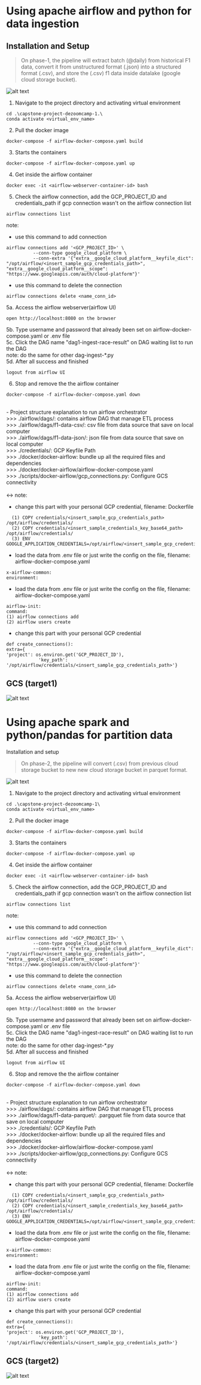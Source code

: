 # Using apache airflow and python for data ingestion 
## Installation and Setup
> On phase-1, the pipeline will extract batch (@daily) from historical F1 data, convert it from unstructured format (.json) into a structured format (.csv), and store the (.csv) f1 data inside datalake (google cloud storage bucket).

![alt text](https://github.com/abliskan/capstone-project-dezoomcamp-1/blob/main/assets/SS-Extract-all-Graph-airflow.PNG)

1. Navigate to the project directory and activating virtual environment
```
cd .\capstone-project-dezoomcamp-1.\
conda activate <virtual_env_name>
```

2. Pull the docker image
```
docker-compose -f airflow-docker-compose.yaml build
```

3. Starts the containers 
```
docker-compose -f airflow-docker-compose.yaml up
```

4. Get inside the airflow container
```
docker exec -it <airflow-webserver-container-id> bash
```

5. Check the airflow connection, add the GCP_PROJECT_ID and credentials_path if gcp connection wasn't on the airflow connection list
```
airflow connections list
```

note: <br>
- use this command to add connection
```
airflow connections add '<GCP_PROJECT_ID>' \
          --conn-type google_cloud_platform \
          --conn-extra '{"extra__google_cloud_platform__keyfile_dict": "/opt/airflow/<insert_sample_gcp_credentials_path>", "extra__google_cloud_platform__scope": "https://www.googleapis.com/auth/cloud-platform"}'
```

- use this command to delete the connection
```
airflow connections delete <name_conn_id>
```

5a. Access the airflow webserver(airflow UI)
```
open http://localhost:8080 on the browser
```

5b. Type username and password that already been set on airflow-docker-compose.yaml or .env file <br>
5c. Click the DAG name "dag1-ingest-race-result" on DAG waiting list to run the DAG <br>
note: do the same for other dag-ingest-*.py <br>
5d. After all success and finished
```
logout from airflow UI
```

6. Stop and remove the the airflow container
```
docker-compose -f airflow-docker-compose.yaml down
```
<br>
- Project structure explanation to run airflow orchestrator <br>
>>> ./airflow/dags/: contains airflow DAG that manage ETL process <br>
>>> ./airflow/dags/f1-data-csv/: csv file from data source that save on local computer <br>
>>> ./airflow/dags/f1-data-json/: json file from data source that save on local computer <br>
>>> ./credentials/<insert_sample_gcp_credentials_path>: GCP Keyfile Path <br>
>>> ./docker/docker-airflow: bundle up all the required files and dependencies <br>
>>> ./docker/docker-airflow/airflow-docker-compose.yaml <br>
>>> ./scripts/docker-airflow/gcp_connections.py: Configure GCS connectivity <br><br>
<-> note: <br>

- change this part with your personal GCP credential, filename: Dockerfile
```
  (1) COPY credentials/<insert_sample_gcp_credentials_path> /opt/airflow/credentials/ 
  (2) COPY credentials/<insert_sample_credentials_key_base64_path> /opt/airflow/credentials/
  (3) ENV GOOGLE_APPLICATION_CREDENTIALS=/opt/airflow/<insert_sample_gcp_credentials>
```

- load the data from .env file or just write the config on the file, filename: airflow-docker-compose.yaml
```
x-airflow-common:
environment:
```

- load the data from .env file or just write the config on the file, filename: airflow-docker-compose.yaml
```
airflow-init:
command:
(1) airflow connections add
(2) airflow users create
```

- change this part with your personal GCP credential 
```
def create_connections():
extra={
'project': os.environ.get('GCP_PROJECT_ID'),
            'key_path': '/opt/airflow/credentials/<insert_sample_gcp_credentials_path>'}
```

## GCS (target1)
![alt text](https://github.com/abliskan/capstone-project-dezoomcamp-1/blob/main/assets/GCP-F1-ALL-DATA-2020-2024-1.PNG)

# Using apache spark and python/pandas for partition data
Installation and setup
> On phase-2, the pipeline will convert (.csv) from previous cloud storage bucket to new new cloud storage bucket in parquet format.

![alt text](https://github.com/abliskan/capstone-project-dezoomcamp-1/blob/main/assets/GCP-GCS-RACE-RESULT-SUCCESS-2-airflow.PNG)

1. Navigate to the project directory and activating virtual environment
```
cd .\capstone-project-dezoomcamp-1\
conda activate <virtual_env_name>
```

2. Pull the docker image
```
docker-compose -f airflow-docker-compose.yaml build
```

3. Starts the containers
```
docker-compose -f airflow-docker-compose.yaml up
```

4. Get inside the airflow container
```
docker exec -it <airflow-webserver-container-id> bash
```

5. Check the airflow connection, add the GCP_PROJECT_ID and credentials_path if gcp connection wasn't on the airflow connection list
```
airflow connections list
```

note: <br>
- use this command to add connection
```
airflow connections add '<GCP_PROJECT_ID>' \
          --conn-type google_cloud_platform \
          --conn-extra '{"extra__google_cloud_platform__keyfile_dict": "/opt/airflow/<insert_sample_gcp_credentials_path>", "extra__google_cloud_platform__scope": "https://www.googleapis.com/auth/cloud-platform"}'
```

- use this command to delete the connection
```
airflow connections delete <name_conn_id>
```

5a. Access the airflow webserver(airflow UI)
```
open http://localhost:8080 on the browser
```

5b. Type username and password that already been set on airflow-docker-compose.yaml or .env file <br>
5c. Click the DAG name "dag1-ingest-race-result" on DAG waiting list to run the DAG <br>
note: do the same for other dag-ingest-*.py <br>
5d. After all success and finished
```
logout from airflow UI
```

6. Stop and remove the the airflow container
```
docker-compose -f airflow-docker-compose.yaml down
```
<br>
- Project structure explanation to run airflow orchestrator <br>
>>> ./airflow/dags/: contains airflow DAG that manage ETL process <br>
>>> ./airflow/dags/f1-data-parquet/: .pargquet file from data source that save on local computer <br>
>>> ./credentials/<insert_sample_gcp_credentials_path>: GCP Keyfile Path <br>
>>> ./docker/docker-airflow: bundle up all the required files and dependencies <br>
>>> ./docker/docker-airflow/airflow-docker-compose.yaml <br>
>>> ./scripts/docker-airflow/gcp_connections.py: Configure GCS connectivity <br><br>
<-> note: <br>

- change this part with your personal GCP credential, filename: Dockerfile
```
  (1) COPY credentials/<insert_sample_gcp_credentials_path> /opt/airflow/credentials/ 
  (2) COPY credentials/<insert_sample_credentials_key_base64_path> /opt/airflow/credentials/
  (3) ENV GOOGLE_APPLICATION_CREDENTIALS=/opt/airflow/<insert_sample_gcp_credentials>
```

- load the data from .env file or just write the config on the file, filename: airflow-docker-compose.yaml
```
x-airflow-common:
environment:
```

- load the data from .env file or just write the config on the file, filename: airflow-docker-compose.yaml
```
airflow-init:
command:
(1) airflow connections add
(2) airflow users create
```

- change this part with your personal GCP credential 
```
def create_connections():
extra={
'project': os.environ.get('GCP_PROJECT_ID'),
            'key_path': '/opt/airflow/credentials/<insert_sample_gcp_credentials_path>'}
```

## GCS (target2)
![alt text](https://github.com/abliskan/capstone-project-dezoomcamp-1/blob/main/assets/GCP-GCS-RACE-RESULT-SUCCESS-1.PNG)

